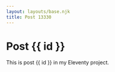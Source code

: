 ```yaml
---
layout: layouts/base.njk
title: Post 13330
---
```


# Post {{ id }}

This is post {{ id }} in my Eleventy project.
